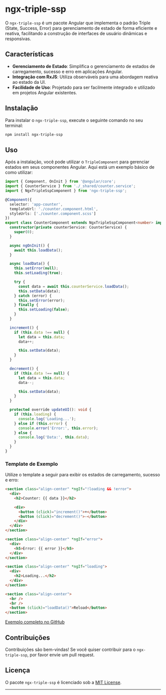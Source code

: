 # ngx-triple-ssp

O `ngx-triple-ssp` é um pacote Angular que implementa o padrão Triple (State, Success, Error) para gerenciamento de estado de forma eficiente e reativa, facilitando a construção de interfaces de usuário dinâmicas e responsivas.

## Características

- **Gerenciamento de Estado**: Simplifica o gerenciamento de estados de carregamento, sucesso e erro em aplicações Angular.
- **Integração com RxJS**: Utiliza observáveis para uma abordagem reativa ao estado da UI.
- **Facilidade de Uso**: Projetado para ser facilmente integrado e utilizado em projetos Angular existentes.

## Instalação

Para instalar o `ngx-triple-ssp`, execute o seguinte comando no seu terminal:

```bash
npm install ngx-triple-ssp
```

## Uso

Após a instalação, você pode utilizar o `TripleComponent` para gerenciar estados em seus componentes Angular. Aqui está um exemplo básico de como utilizar:

```typescript
import { Component, OnInit } from '@angular/core';
import { CounterService } from './_shared/counter.service';
import { NgxTripleSspComponent } from 'ngx-triple-ssp';

@Component({
  selector: 'app-counter',
  templateUrl: './counter.component.html',
  styleUrls: ['./counter.component.scss']
})
export class CounterComponent extends NgxTripleSspComponent<number> implements OnInit {
  constructor(private counterService: CounterService) {
    super(0);
  }

  async ngOnInit() {
    await this.loadData();
  }

  async loadData() {
    this.setError(null);
    this.setLoading(true);

    try {
      const data = await this.counterService.loadData();
      this.setData(data);
    } catch (error) {
      this.setError(error);
    } finally {
      this.setLoading(false);
    }
  }

  increment() {
    if (this.data !== null) {
      let data = this.data;
      data++;

      this.setData(data);
    }
  }

  decrement() {
    if (this.data !== null) {
      let data = this.data;
      data--;

      this.setData(data);
    }
  }

  protected override updateUI(): void {
    if (this.loading) {
      console.log('Loading...');
    } else if (this.error) {
      console.error('Error:', this.error);
    } else {
      console.log('Data:', this.data);
    }
  }
}

```

### Template de Exemplo

Utilize o template a seguir para exibir os estados de carregamento, sucesso e erro:

```html
<section class="align-center" *ngIf="!loading && !error">
  <div>
    <h2>Counter: {{ data }}</h2>

    <div>
      <button (click)="increment()">+</button>
      <button (click)="decrement()">-</button>
    </div>
  </div>
</section>

<section class="align-center" *ngIf="error">
  <div>
    <h5>Error: {{ error }}</h5>
  </div>
</section>

<section class="align-center" *ngIf="loading">
  <div>
    <h2>Loading...</h2>
  </div>
</section>

<section class="align-center">
  <br />
  <br />
  <button (click)="loadData()">Reload</button>
</section>
```

[Exemplo completo no GitHub](https://github.com/Silvino-Miranda/ngx-triple-ssp/tree/master/projects/ng-triple-exemple)


## Contribuições

Contribuições são bem-vindas! Se você quiser contribuir para o `ngx-triple-ssp`, por favor envie um pull request.

## Licença

O pacote `ngx-triple-ssp` é licenciado sob a [MIT License](https://opensource.org/licenses/MIT).

---


